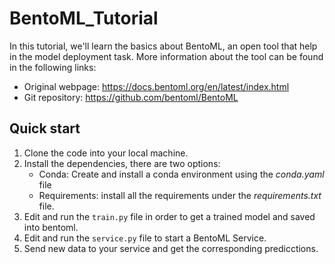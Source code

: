 # BentoML_Tutorial

In this tutorial, we'll learn the basics about BentoML, an open tool that help in the model deployment task. More information about the tool can be found in the following links:

- Original webpage: https://docs.bentoml.org/en/latest/index.html
- Git repository: https://github.com/bentoml/BentoML

## Quick start

1. Clone the code into your local machine.
2. Install the dependencies, there are two options:
    - Conda: Create and install a conda environment using the *conda.yaml* file
    - Requirements: install all the requirements under the *requirements.txt* file.
3. Edit and run the `train.py` file in order to get a trained model and saved into bentoml.
4. Edit and run the `service.py` file to start a BentoML Service.
5. Send new data to your service and get the corresponding predicctions.
